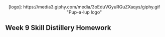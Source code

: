 

<center>[logo]: https://media3.giphy.com/media/3oEduVGyuRGuZXaqys/giphy.gif "Pup-a-lup logo" </center>

## Week 9 Skill Distillery Homework
